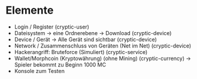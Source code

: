 # Elemente

- Login / Register (cryptic-user)
- Dateisystem → eine Ordnerebene  → Download (cryptic-device)
- Device / Gerät → Alle Gerät sind sichtbar (cryptic-device)
- Network / Zusammenschluss von Geräten (Net im Net) (cryptic-device)
- Hackerangriff: Bruteforce (Simuliert) (cryptic-service)
- Wallet/Morphcoin (Kryptowährung) (ohne Mining) (cryptic-currency)
        → Spieler bekommt zu Beginn 1000 MC
- Konsole zum Testen
